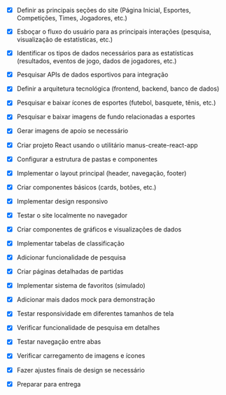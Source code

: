 - [x] Definir as principais seções do site (Página Inicial, Esportes, Competições, Times, Jogadores, etc.)
- [x] Esboçar o fluxo do usuário para as principais interações (pesquisa, visualização de estatísticas, etc.)
- [x] Identificar os tipos de dados necessários para as estatísticas (resultados, eventos de jogo, dados de jogadores, etc.)
- [x] Pesquisar APIs de dados esportivos para integração
- [x] Definir a arquitetura tecnológica (frontend, backend, banco de dados)


- [x] Pesquisar e baixar ícones de esportes (futebol, basquete, tênis, etc.)
- [x] Pesquisar e baixar imagens de fundo relacionadas a esportes
- [x] Gerar imagens de apoio se necessário


- [x] Criar projeto React usando o utilitário manus-create-react-app
- [x] Configurar a estrutura de pastas e componentes
- [x] Implementar o layout principal (header, navegação, footer)
- [x] Criar componentes básicos (cards, botões, etc.)
- [x] Implementar design responsivo
- [x] Testar o site localmente no navegador


- [x] Criar componentes de gráficos e visualizações de dados
- [x] Implementar tabelas de classificação
- [x] Adicionar funcionalidade de pesquisa
- [x] Criar páginas detalhadas de partidas
- [x] Implementar sistema de favoritos (simulado)
- [x] Adicionar mais dados mock para demonstração


- [x] Testar responsividade em diferentes tamanhos de tela
- [x] Verificar funcionalidade de pesquisa em detalhes
- [x] Testar navegação entre abas
- [x] Verificar carregamento de imagens e ícones
- [x] Fazer ajustes finais de design se necessário
- [x] Preparar para entrega


